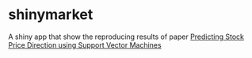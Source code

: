 # shinymarket
A shiny app that show the reproducing results of paper 
[Predicting Stock Price Direction using Support Vector Machines](https://www.cs.princeton.edu/sites/default/files/uploads/saahil_madge.pdf)
